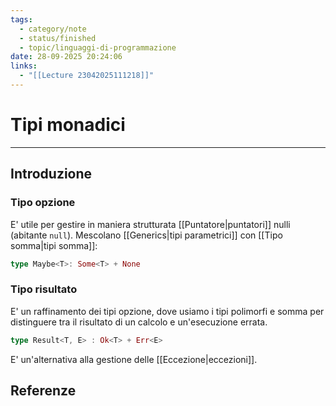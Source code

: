 ```yaml
---
tags:
  - category/note
  - status/finished
  - topic/linguaggi-di-programmazione
date: 28-09-2025 20:24:06
links:
  - "[[Lecture 23042025111218]]"
---
```

# Tipi monadici
---
## Introduzione
### Tipo opzione
E' utile per gestire in maniera strutturata [[Puntatore|puntatori]] nulli (abitante `null`).
Mescolano [[Generics|tipi parametrici]] con [[Tipo somma|tipi somma]]:
```rust
type Maybe<T>: Some<T> + None
```

### Tipo risultato
E' un raffinamento dei tipi opzione, dove usiamo i tipi polimorfi e somma per distinguere tra il risultato di un calcolo e un'esecuzione errata.
```rust
type Result<T, E> : Ok<T> + Err<E>
```
E' un'alternativa alla gestione delle [[Eccezione|eccezioni]].

## Referenze